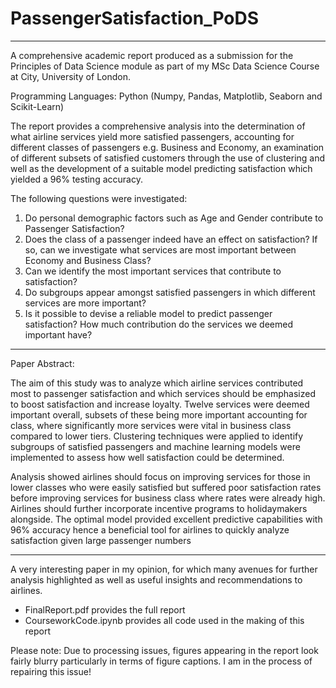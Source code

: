 # PassengerSatisfaction_PoDS

----

A comprehensive academic report produced as a submission for the Principles of Data Science module as part of my MSc Data Science Course at City, University of London.

Programming Languages: Python (Numpy, Pandas, Matplotlib, Seaborn and Scikit-Learn)

The report provides a comprehensive analysis into the determination of what airline services yield more satisfied passengers, accounting for different classes of passengers e.g.
Business and Economy, an examination of different subsets of satisfied customers through the use of clustering and well as the development of a suitable model predicting
satisfaction which yielded a 96% testing accuracy.

The following questions were investigated:

1. Do personal demographic factors such as Age and Gender contribute to Passenger Satisfaction?
2. Does the class of a passenger indeed have an effect on satisfaction? If so, can we investigate what services are most important between Economy and Business Class?
3. Can we identify the most important services that contribute to satisfaction?
4. Do subgroups appear amongst satisfied passengers in which different services are more important?
5. Is it possible to devise a reliable model to predict passenger satisfaction? How much contribution do the services we deemed important have? 

----

Paper Abstract:

The aim of this study was to analyze which airline services contributed most to passenger satisfaction and which services should be emphasized to boost satisfaction and 
increase loyalty. Twelve services were deemed important overall, subsets of these being more important accounting for class, where significantly more services were vital in business class compared to lower tiers. Clustering techniques were applied to identify subgroups of satisfied passengers and machine learning models were implemented to assess how well satisfaction could be determined.

Analysis showed airlines should focus on improving services for those in lower classes who were easily satisfied but suffered poor satisfaction rates before improving services
for business class where rates were already high. Airlines should further incorporate incentive programs to holidaymakers alongside. The optimal model provided excellent
predictive capabilities with 96% accuracy hence a beneficial tool for airlines to quickly analyze satisfaction given large passenger numbers

----

A very interesting paper in my opinion, for which many avenues for further analysis highlighted as well as useful insights and recommendations to airlines.

- FinalReport.pdf provides the full report
- CourseworkCode.ipynb provides all code used in the making of this report

Please note: Due to processing issues, figures appearing in the report look fairly blurry particularly in terms of figure captions. I am in the process of repairing this issue!
